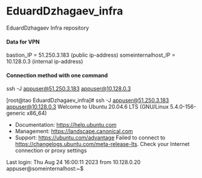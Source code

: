 # EduardDzhagaev_infra
EduardDzhagaev Infra repository

#### Data for VPN ####

bastion_IP          = 51.250.3.183 (public ip-address)
someinternalhost_IP = 10.128.0.3 (internal ip-address)  



#### Connection method with one command ####

ssh -J appuser@51.250.3.183 appuser@10.128.0.3

[root@tao EduardDzhagaev_infra]# ssh -J appuser@51.250.3.183 appuser@10.128.0.3
Welcome to Ubuntu 20.04.6 LTS (GNU/Linux 5.4.0-156-generic x86_64)

 * Documentation:  https://help.ubuntu.com
 * Management:     https://landscape.canonical.com
 * Support:        https://ubuntu.com/advantage
Failed to connect to https://changelogs.ubuntu.com/meta-release-lts. Check your Internet connection or proxy settings

Last login: Thu Aug 24 16:00:11 2023 from 10.128.0.20
appuser@someinternalhost:~$


